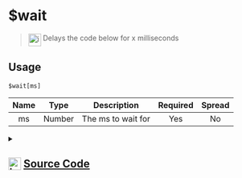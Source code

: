 # $wait
> <img align="top" src="https://upload.wikimedia.org/wikipedia/commons/thumb/e/e4/Infobox_info_icon.svg/160px-Infobox_info_icon.svg.png?20150409153300" alt="image" width="25" height="auto"> Delays the code below for x milliseconds
## Usage
```
$wait[ms]
```
| Name | Type | Description | Required | Spread
| :---: | :---: | :---: | :---: | :---: |
ms | Number | The ms to wait for | Yes | No
<details>
<summary>
    
## <img align="top" src="https://cdn4.iconfinder.com/data/icons/iconsimple-logotypes/512/github-512.png" alt="image" width="25" height="auto">  [Source Code](https://github.com/tryforge/ForgeScript-V2/blob/main/src/native/wait.ts)
    
</summary>
    
```ts
import { setTimeout } from "timers/promises"
import { ArgType, NativeFunction, Return } from "../structures"

export default new NativeFunction({
    name: "$wait",
    description: "Delays the code below for x milliseconds",
    brackets: true,
    unwrap: true,
    args: [
        {
            name: "ms",
            description: "The ms to wait for",
            rest: false,
            type: ArgType.Number,
            required: true
        }
    ],
    async execute(ctx, [ ms ]) {
        await setTimeout(ms)
        return Return.success()
    },
})
```
    
</details>